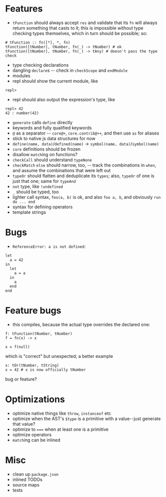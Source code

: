 # Features
- `tFunction` should always accept `res` and validate that its `fn` will always return something that casts to it; this is impossible without type checking types themselves, which in turn should be possible; so:
```
# tFunction :: fn([*], *, fn)
tFunction([tNumber], tNumber, fn(_) -> tNumber) # ok
tFunction([tNumber], tNumber, fn(_) -> tAny) # doesn't pass the type check
```
- type checking declarations
- dangling `declare`s -- check in `checkScope` and `endModule`
- modules
- repl should show the current module, like
```
repl>
```
- repl should also output the expression's type, like
```
repl> 42
42 : number(42)
```
- `generate` calls `define` directly
- keywords and fully qualified keywords
- `@` as a separator -- `core@+`, `core.contrib@++`, and then use `as` for aliases
- stick to native js data structures for now
- `define(name, data)`/`defined(name)` -> `symbol(name, data)`/`symbol(name)`
- `core` definitions should be frozen
- disallow `match`ing on functions?
- `checkCall` should understand `typeNone`
- `checkMatch` `else` should narrow, too, -- track the combinations in `when`, and assume the combinations that were left out
- `typeOr` should flatten and deduplicate its `types`; also, `typeOr` of one is just that one; same for `typeAnd`
- `not` type, like `!undefined`
- `_` should be typed, too
- lighter call syntax, `foo(a, b)` is ok, and also `foo a, b`, and obviously `run do ... end`
- syntax for defining operators
- template strings

# Bugs
- `ReferenceError: a is not defined`:
```
let
  a = 42
in
  let
    a = a
  in
    a
  end
end
```

# Feature bugs
- this compiles, because the actual type overrides the declared one:
```
f: tFunction(tNumber, tNumber)
f = fn(x) -> x

x = f(null)
```
which is "correct" but unexpected;
a better example
```
x: tOr(tNumber, tString)
x = 42 # x is now officially tNumber
```
bug or feature?

# Optimizations
- optimize native things like `throw`, `instanceof` etc
- optimize when the AST's `$type` is a primitive with a value--just generate that value?
- optimize to `===` when at least one is a primitive
- optimize operators
- `match`ing can be inlined

# Misc
- clean up `package.json`
- inlined TODOs
- source maps
- tests
